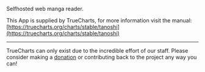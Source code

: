 Selfhosted web manga reader.

This App is supplied by TrueCharts, for more information visit the manual: [https://truecharts.org/charts/stable/tanoshi](https://truecharts.org/charts/stable/tanoshi)

---

TrueCharts can only exist due to the incredible effort of our staff.
Please consider making a [donation](https://truecharts.org/sponsor) or contributing back to the project any way you can!
